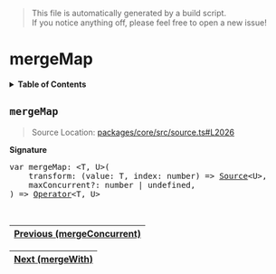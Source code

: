 > This file is automatically generated by a build script.<br>If you notice anything off, please feel free to open a new issue!

# mergeMap

<details><summary><b>Table of Contents</b></summary><br>

1. [<code>mergeMap</code>](#mergeMap)</details>

## <a name="mergeMap"></a><code>mergeMap</code>

> Source Location: [packages\/core\/src\/source.ts#L2026](..\/..\/packages\/core\/src\/source.ts#L2026)

<b>Signature</b>

<pre>var mergeMap: &lt;T, U&gt;(<br>    transform: (value: T, index: number) =&gt; <a href="../03-api-source/00-Source.md#Source-Interface">Source</a>&lt;U&gt;,<br>    maxConcurrent?: number | undefined,<br>) =&gt; <a href="000-Operator.md#Operator">Operator</a>&lt;T, U&gt;</pre><br>

| [Previous \(mergeConcurrent\)](047-mergeConcurrent.md#readme) |
| --- |

<div align="right">

| [Next \(mergeWith\)](049-mergeWith.md#readme) |
| --- |
</div>
